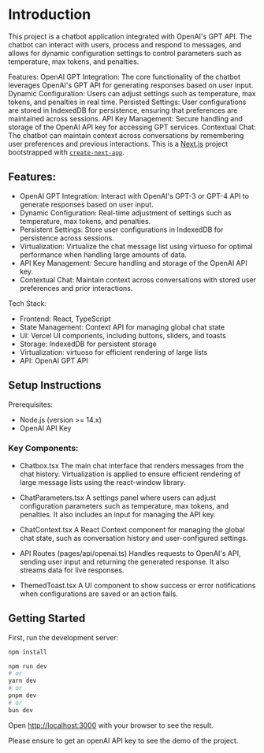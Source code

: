# Introduction
This project is a chatbot application integrated with OpenAI's GPT API. The chatbot can interact with users, process and respond to messages, and allows for dynamic configuration settings to control parameters such as temperature, max tokens, and penalties.

Features:
OpenAI GPT Integration: The core functionality of the chatbot leverages OpenAI's GPT API for generating responses based on user input.
Dynamic Configuration: Users can adjust settings such as temperature, max tokens, and penalties in real time.
Persisted Settings: User configurations are stored in IndexedDB for persistence, ensuring that preferences are maintained across sessions.
API Key Management: Secure handling and storage of the OpenAI API key for accessing GPT services.
Contextual Chat: The chatbot can maintain context across conversations by remembering user preferences and previous interactions.
This is a [Next.js](https://nextjs.org) project bootstrapped with [`create-next-app`](https://nextjs.org/docs/app/api-reference/cli/create-next-app).

## Features:
- OpenAI GPT Integration: Interact with OpenAI's GPT-3 or GPT-4 API to generate responses based on user input.
- Dynamic Configuration: Real-time adjustment of settings such as temperature, max tokens, and penalties.
- Persistent Settings: Store user configurations in IndexedDB for persistence across sessions.
- Virtualization: Virtualize the chat message list using virtuoso for optimal performance when handling large amounts of data.
- API Key Management: Secure handling and storage of the OpenAI API key.
- Contextual Chat: Maintain context across conversations with stored user preferences and prior interactions.

Tech Stack:
- Frontend: React, TypeScript
- State Management: Context API for managing global chat state
- UI: Vercel UI components, including buttons, sliders, and toasts
- Storage: IndexedDB for persistent storage
- Virtualization: virtuoso for efficient rendering of large lists
- API: OpenAI GPT API

## Setup Instructions
Prerequisites:
- Node.js (version >= 14.x)
- OpenAI API Key


### Key Components:
- Chatbox.tsx
The main chat interface that renders messages from the chat history. Virtualization is applied to ensure efficient rendering of large message lists using the react-window library.

- ChatParameters.tsx
A settings panel where users can adjust configuration parameters such as temperature, max tokens, and penalties. It also includes an input for managing the API key.

- ChatContext.tsx
A React Context component for managing the global chat state, such as conversation history and user-configured settings.

- API Routes (pages/api/openai.ts)
Handles requests to OpenAI's API, sending user input and returning the generated response. It also streams data for live responses.

- ThemedToast.tsx
A UI component to show success or error notifications when configurations are saved or an action fails.


## Getting Started

First, run the development server:

```bash
npm install

npm run dev
# or
yarn dev
# or
pnpm dev
# or
bun dev
```

Open [http://localhost:3000](http://localhost:3000) with your browser to see the result.

Please ensure to get an openAI API key to see the demo of the project.

